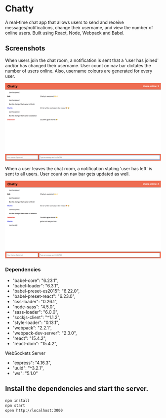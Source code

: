 # Chatty

A real-time chat app that allows users to send and receive messages/notifications, change their username, and view the number of online users. Built using React, Node, Webpack and Babel.

## Screenshots

When users join the chat room, a notification is sent that a 'user has joined' and/or has changed their username. User count on nav bar dictates the number of users online. Also, username colours are generated for every user.

!["When users join the chat room, a notification is sent to all users that a 'user has joined' and/or has changed their username. User count on nav bar dictates the number of users online. Also, username colours are generated for every user."](https://github.com/LoreRey/Chatty/blob/master/docs/Chatty_1.png?raw=true)

When a user leaves the chat room, a notification stating 'user has left' is sent to all users. User count on nav bar gets updated as well.

!["When a user leaves the chat room, a notification stating 'user has left' is sent to all users. User count on nav bar gets updated as well."](https://github.com/LoreRey/Chatty/blob/master/docs/Chatty_2.png?raw=true)


### Dependencies

* "babel-core": "6.23.1",
* "babel-loader": "6.3.1",
* "babel-preset-es2015": "6.22.0",
* "babel-preset-react": "6.23.0",
* "css-loader": "0.26.1",
* "node-sass": "4.5.0",
* "sass-loader": "6.0.0",
* "sockjs-client": "^1.1.2",
* "style-loader": "0.13.1",
* "webpack": "2.2.1",
* "webpack-dev-server": "2.3.0",
* "react": "15.4.2",
* "react-dom": "15.4.2",

WebSockets Server
* "express": "4.16.3",
* "uuid": "^3.2.1",
* "ws": "5.1.0"

## Install the dependencies and start the server.

```
npm install
npm start
open http://localhost:3000
```




